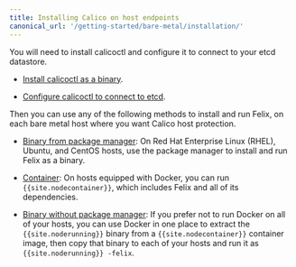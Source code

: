 ```yaml
---
title: Installing Calico on host endpoints
canonical_url: '/getting-started/bare-metal/installation/'
---
```


You will need to install calicoctl and configure it to connect to your etcd datastore.

-  [Install calicoctl as a binary](/{{page.version}}/usage/calicoctl/install#installing-calicoctl-as-a-binary-on-a-single-host).

-  [Configure calicoctl to connect to etcd](/{{page.version}}/usage/calicoctl/configure/).

Then you can use any of the following methods to install and run Felix, on each bare metal
host where you want Calico host protection.

- [Binary from package manager](binary-mgr): On Red Hat Enterprise Linux (RHEL), Ubuntu,
  and CentOS hosts, use the package manager to install and run Felix as a binary.

- [Container](container): On hosts equipped with Docker, you can run `{{site.nodecontainer}}`,
  which includes Felix and all of its dependencies.

- [Binary without package manager](binary): If you prefer not to run Docker on all of your
  hosts, you can use Docker in one place to extract the `{{site.noderunning}}` binary from a
  `{{site.nodecontainer}}` container image, then copy that binary to each of your hosts and
  run it as `{{site.noderunning}} -felix`.
